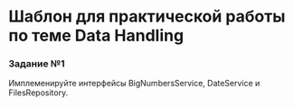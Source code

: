 # Шаблон для практической работы по теме Data Handling

### Задание №1
Имплеменируйте интерфейсы BigNumbersService, DateService и FilesRepository.